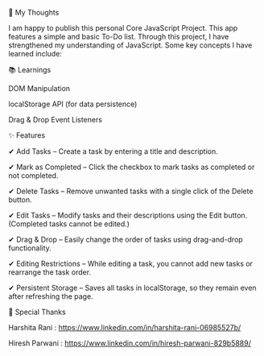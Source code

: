 📌 My Thoughts

I am happy to publish this personal Core JavaScript Project. This app features a simple and basic To-Do list.
Through this project, I have strengthened my understanding of JavaScript. Some key concepts I have learned include:


📚 Learnings

DOM Manipulation

localStorage API (for data persistence)

Drag & Drop Event Listeners


✨ Features

✔ Add Tasks – Create a task by entering a title and description.

✔ Mark as Completed – Click the checkbox to mark tasks as completed or not completed.

✔ Delete Tasks – Remove unwanted tasks with a single click of the Delete button.

✔ Edit Tasks – Modify tasks and their descriptions using the Edit button. (Completed tasks cannot be edited.)

✔ Drag & Drop – Easily change the order of tasks using drag-and-drop functionality.

✔ Editing Restrictions – While editing a task, you cannot add new tasks or rearrange the task order.

✔ Persistent Storage – Saves all tasks in localStorage, so they remain even after refreshing the page.



🎉 Special Thanks

Harshita Rani : https://www.linkedin.com/in/harshita-rani-06985527b/

Hiresh Parwani : https://www.linkedin.com/in/hiresh-parwani-829b5889/


